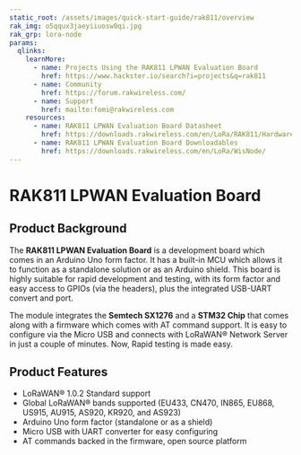 ```yaml
---
static_root: /assets/images/quick-start-guide/rak811/overview
rak_img: o5qqux3jaeyiiuosw0qi.jpg
rak_grp: lora-node
params:
  qlinks:
    learnMore:
      - name: Projects Using the RAK811 LPWAN Evaluation Board
        href: https://www.hackster.io/search?i=projects&q=rak811
      - name: Community
        href: https://forum.rakwireless.com/
      - name: Support
        href: mailto:fomi@rakwireless.com
    resources:
      - name: RAK811 LPWAN Evaluation Board Datasheet
        href: https://downloads.rakwireless.com/en/LoRa/RAK811/Hardware_Specification/RAK811_LoRa_Module_Datasheet_V1.4.pdf
      - name: RAK811 LPWAN Evaluation Board Downloadables
        href: https://downloads.rakwireless.com/en/LoRa/WisNode/
---
```


# RAK811 LPWAN Evaluation Board

<rk-img
  :src="`${$frontmatter.static_root}/o5qqux3jaeyiiuosw0qi.jpg`"
  width="70%"
  figure-number="1"
  caption="RAK811 LPWAN Evaluation Board"
/>

## Product Background

The **RAK811 LPWAN Evaluation Board** is a development board which comes in an Arduino Uno form factor. It has a built-in MCU which allows it to function as a standalone solution or as an Arduino shield. This board is highly suitable for rapid development and testing, with its form factor and easy access to GPIOs (via the headers), plus the integrated USB-UART convert and port.

The module integrates the **Semtech SX1276** and a **STM32 Chip** that comes along with a firmware which comes with AT command support. It is easy to configure via the Micro USB and connects with LoRaWAN® Network Server in just a couple of minutes. Now, Rapid testing is made easy.

<rk-btn
  src="quick-start-guide.html"
  label="Set up Your RAK811 LPWAN Evaluation Board"
/>

<rk-quick-links :params="$frontmatter.params.qlinks" />

## Product Features

- LoRaWAN® 1.0.2 Standard support
- Global LoRaWAN® bands supported (EU433, CN470, IN865, EU868, US915, AU915, AS920, KR920, and AS923)
- Arduino Uno form factor (standalone or as a shield)
- Micro USB with UART converter for easy configuring
- AT commands backed in the firmware, open source platform
